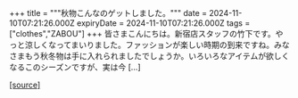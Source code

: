 +++
title = """秋物こんなのゲットしました。"""
date = 2024-11-10T07:21:26.000Z
expiryDate = 2024-11-10T07:21:26.000Z
tags = ["clothes","ZABOU"]
+++
皆さまこんにちは。新宿店スタッフの竹下です。やっと涼しくなってまいりました。ファッションが楽しい時期の到来ですね。みなさまもう秋冬物は手に入れられましたでしょうか。いろいろなアイテムが欲しくなるこのシーズンですが、実は今 \[…\]

[[source]](https://zabou.org/2024/11/10/311222/)
